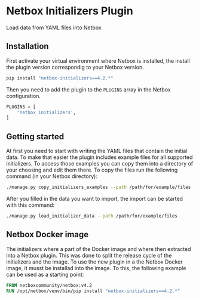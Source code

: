 # Netbox Initializers Plugin

Load data from YAML files into Netbox

## Installation

First activate your virtual environment where Netbox is installed, the install the plugin version correspondig to your Netbox version.

```bash
pip install "netbox-initializers==4.2.*"
```

Then you need to add the plugin to the `PLUGINS` array in the Netbox configuration.

```python
PLUGINS = [
    'netbox_initializers',
]
```

## Getting started

At first you need to start with writing the YAML files that contain the initial data. To make that easier the plugin includes example files for all supported initializers. To access those examples you can copy them into a directory of your choosing and edit them there. To copy the files run the following command (in your Netbox directory):

```bash
./manage.py copy_initializers_examples --path /path/for/example/files
```

After you filled in the data you want to import, the import can be started with this command:

```bash
./manage.py load_initializer_data --path /path/for/example/files
```

## Netbox Docker image

The initializers where a part of the Docker image and where then extracted into a Netbox plugin. This was done to split the release cycle of the initializers and the image.
To use the new plugin in a the Netbox Docker image, it musst be installad into the image. To this, the following example can be used as a starting point:

```dockerfile
FROM netboxcommunity/netbox:v4.2
RUN /opt/netbox/venv/bin/pip install "netbox-initializers==4.2.*"
```
